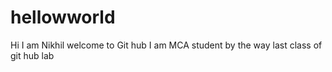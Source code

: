 # hellowworld
Hi I am Nikhil 
welcome to Git hub
I am MCA student by the way
last class of git hub lab
